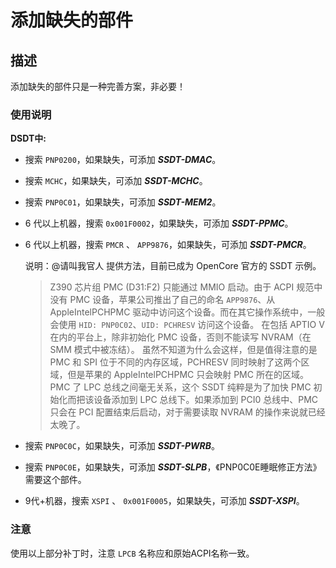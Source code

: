# 添加缺失的部件

## 描述

添加缺失的部件只是一种完善方案，非必要！

### 使用说明

**DSDT中:**

- 搜索 `PNP0200`，如果缺失，可添加 ***SSDT-DMAC***。

- 搜索 `MCHC`，如果缺失，可添加 ***SSDT-MCHC***。

- 搜索 `PNP0C01`，如果缺失，可添加 ***SSDT-MEM2***。

- 6 代以上机器，搜索 `0x001F0002`，如果缺失，可添加 ***SSDT-PPMC***。

- 6 代以上机器，搜索 `PMCR` 、 `APP9876`，如果缺失，可添加 ***SSDT-PMCR***。

  说明：@请叫我官人 提供方法，目前已成为 OpenCore 官方的 SSDT 示例。
  > Z390 芯片组 PMC (D31:F2) 只能通过 MMIO 启动。由于 ACPI 规范中没有 PMC 设备，苹果公司推出了自己的命名 `APP9876`、从 AppleIntelPCHPMC 驱动中访问这个设备。而在其它操作系统中，一般会使用 `HID: PNP0C02`、`UID: PCHRESV` 访问这个设备。
  > 在包括 APTIO V 在内的平台上，除非初始化 PMC 设备，否则不能读写 NVRAM（在 SMM 模式中被冻结）。
  > 虽然不知道为什么会这样，但是值得注意的是 PMC 和 SPI 位于不同的内存区域，PCHRESV 同时映射了这两个区域，但是苹果的 AppleIntelPCHPMC 只会映射 PMC 所在的区域。
  > PMC 了 LPC 总线之间毫无关系，这个 SSDT 纯粹是为了加快 PMC 初始化而把该设备添加到 LPC 总线下。如果添加到 PCI0 总线中、PMC 只会在 PCI 配置结束后启动，对于需要读取 NVRAM 的操作来说就已经太晚了。

- 搜索 `PNP0C0C`，如果缺失，可添加 ***SSDT-PWRB***。

- 搜索 `PNP0C0E`，如果缺失，可添加 ***SSDT-SLPB***，《PNP0C0E睡眠修正方法》需要这个部件。

- 9代+机器，搜索 `XSPI` 、 `0x001F0005`，如果缺失，可添加 ***SSDT-XSPI***。

### 注意

使用以上部分补丁时，注意 `LPCB` 名称应和原始ACPI名称一致。